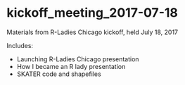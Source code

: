 # kickoff_meeting_2017-07-18
Materials from R-Ladies Chicago kickoff, held July 18, 2017

Includes:
* Launching R-Ladies Chicago presentation
* How I became an R lady presentation
* SKATER code and shapefiles
